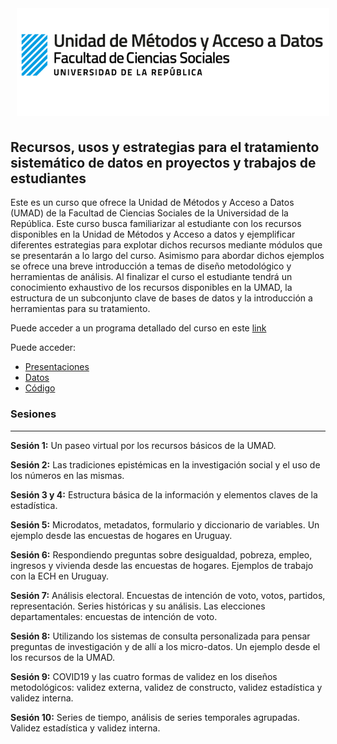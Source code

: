 
<!-- README.md is generated from README.Rmd. Please edit that file -->

<!-- badges: start -->

<!-- badges: end -->

<img src="fig/init.png" style="margin-left:10px;margin-bottom:5px;" width="500" align="rigth">

## Recursos, usos y estrategias para el tratamiento sistemático de datos en proyectos y trabajos de estudiantes

Este es un curso que ofrece la Unidad de Métodos y Acceso a Datos (UMAD)
de la Facultad de Ciencias Sociales de la Universidad de la República.
Este curso busca familiarizar al estudiante con los recursos disponibles
en la Unidad de Métodos y Acceso a datos y ejemplificar diferentes
estrategias para explotar dichos recursos mediante módulos que se
presentarán a lo largo del curso. Asimismo para abordar dichos ejemplos
se ofrece una breve introducción a temas de diseño metodológico y
herramientas de análisis. Al finalizar el curso el estudiante tendrá un
conocimiento exhaustivo de los recursos disponibles en la UMAD, la
estructura de un subconjunto clave de bases de datos y la introducción a
herramientas para su tratamiento.

Puede acceder a un programa detallado del curso en este
[link](https://github.com/UMAD-FCS/Curso-UMAD/tree/master/Insumos/Programa)

Puede acceder:

  - [Presentaciones](https://github.com/UMAD-FCS/Curso-UMAD/tree/master/Insumos/Presentaciones)  
  - [Datos](https://github.com/UMAD-FCS/Curso-UMAD/tree/master/Insumos/Datos)  
  - [Código](https://github.com/UMAD-FCS/Curso-UMAD/tree/master/Insumos/Codigo)

### Sesiones

-----

**Sesión 1:** Un paseo virtual por los recursos básicos de la UMAD.

**Sesión 2:** Las tradiciones epistémicas en la investigación social y
el uso de los números en las mismas.

**Sesión 3 y 4:** Estructura básica de la información y elementos claves
de la estadística.

**Sesión 5:** Microdatos, metadatos, formulario y diccionario de
variables. Un ejemplo desde las encuestas de hogares en Uruguay.

**Sesión 6:** Respondiendo preguntas sobre desigualdad, pobreza, empleo,
ingresos y vivienda desde las encuestas de hogares. Ejemplos de trabajo
con la ECH en Uruguay.

**Sesión 7:** Análisis electoral. Encuestas de intención de voto, votos,
partidos, representación. Series históricas y su análisis. Las
elecciones departamentales: encuestas de intención de voto.

**Sesión 8:** Utilizando los sistemas de consulta personalizada para
pensar preguntas de investigación y de allí a los micro-datos. Un
ejemplo desde el los recursos de la UMAD.

**Sesión 9:** COVID19 y las cuatro formas de validez en los diseños
metodológicos: validez externa, validez de constructo, validez
estadística y validez interna.

**Sesión 10:** Series de tiempo, análisis de series temporales
agrupadas. Validez estadística y validez interna.
